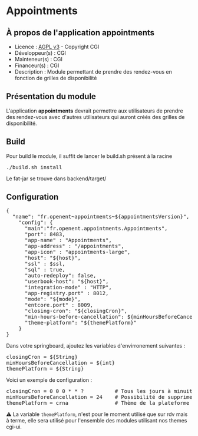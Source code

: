 # Appointments

## À propos de l'application appointments

- Licence : [AGPL v3](http://www.gnu.org/licenses/agpl.txt) - Copyright CGI
- Développeur(s) : CGI
- Mainteneur(s) : CGI
- Financeur(s) : CGI
- Description : Module permettant de prendre des rendez-vous en fonction de grilles de disponibilité

## Présentation du module

L'application **appointments** devrait permettre aux utilisateurs de prendre des rendez-vous avec d'autres utilisateurs qui auront créés des grilles de disponibilité.

## Build

Pour build le module, il suffit de lancer le build.sh présent à la racine

<pre>
./build.sh install
</pre>

Le fat-jar se trouve dans backend/target/

## Configuration

<pre>
{
  "name": "fr.openent~appointments~${appointmentsVersion}",
    "config": {
      "main":"fr.openent.appointments.Appointments",
      "port": 8483,
      "app-name" : "Appointments",
      "app-address" : "/appointments",
      "app-icon" : "appointments-large",
      "host": "${host}",
      "ssl" : $ssl,
      "sql" : true,
      "auto-redeploy": false,
      "userbook-host": "${host}",
      "integration-mode" : "HTTP",
      "app-registry.port" : 8012,
      "mode": "${mode}",
      "entcore.port" : 8009,
      "closing-cron": "${closingCron}",
      "min-hours-before-cancellation": ${minHoursBeforeCancellation},
      "theme-platform": "${themePlatform}"
    }
}
</pre>

Dans votre springboard, ajoutez les variables d'envirronement suivantes :

<pre>
closingCron = ${String}
minHoursBeforeCancellation = ${int}
themePlatform = ${String}
</pre>

Voici un exemple de configuration :

<pre>
closingCron = 0 0 0 * * ?          # Tous les jours à minuit fermeture des rendez-vous passés
minHoursBeforeCancellation = 24    # Possibilité de supprimer un rendez-vous (confirmé) 24 heures avant le rendez-vous
themePlatform = crna               # Thème de la plateforme
</pre>

⚠️ La variable `themePlatform`, n'est pour le moment utilisé que sur rdv mais à terme, elle sera utilisé pour l'ensemble des modules utilisant nos themes cgi-ui.
